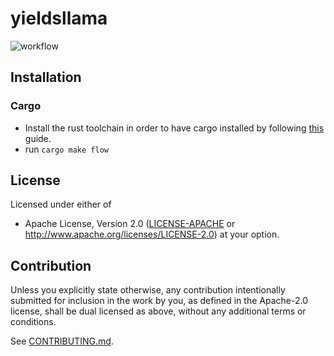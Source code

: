 # yieldsllama
![workflow](https://github.com/0x9bb1/yieldsllama/actions/workflows/rust.yml/badge.svg)

## Installation

### Cargo

* Install the rust toolchain in order to have cargo installed by following
  [this](https://www.rust-lang.org/tools/install) guide.
* run `cargo make flow`

## License

Licensed under either of

* Apache License, Version 2.0
  ([LICENSE-APACHE](LICENSE-APACHE) or http://www.apache.org/licenses/LICENSE-2.0)
at your option.

## Contribution

Unless you explicitly state otherwise, any contribution intentionally submitted
for inclusion in the work by you, as defined in the Apache-2.0 license, shall be
dual licensed as above, without any additional terms or conditions.

See [CONTRIBUTING.md](CONTRIBUTING.md).
